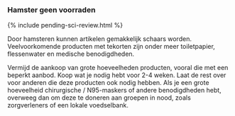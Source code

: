 ### Hamster geen voorraden

{% include pending-sci-review.html %}

Door hamsteren kunnen artikelen gemakkelijk schaars worden. Veelvoorkomende producten met tekorten zijn onder meer toiletpapier, flessenwater en medische benodigdheden. 

Vermijd de aankoop van grote hoeveelheden producten, vooral die met een beperkt aanbod. Koop wat je nodig hebt voor 2-4 weken. Laat de rest over voor anderen die deze producten ook nodig hebben. Als je een grote hoeveelheid chirurgische / N95-maskers of andere benodigdheden hebt, overweeg dan om deze te doneren aan groepen in nood, zoals zorgverleners of een lokale voedselbank. 
